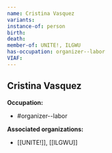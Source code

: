 ```yaml
---
name: Cristina Vasquez
variants: 
instance-of: person
birth: 
death: 
member-of: UNITE!, ILGWU
has-occupation: organizer--labor
VIAF: 
---
```

## Cristina Vasquez

**Occupation:** 
- #organizer--labor

**Associated organizations:** 
- [[UNITE!]], [[ILGWU]]